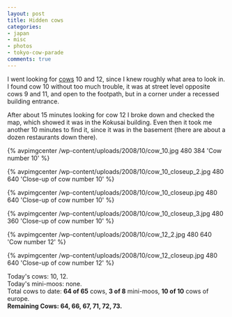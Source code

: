 ```yaml
---
layout: post
title: Hidden cows
categories:
- japan
- misc
- photos
- tokyo-cow-parade
comments: true
---
```

I went looking for [cows]({{root_url}}/{{site.category_dir}}/tokyo-cow-parade/) 10 and 12, since I knew roughly what area to look in. I found cow 10 without too much trouble, it was at street level opposite cows 9 and 11, and open to the footpath, but in a corner under a recessed building entrance.

After about 15 minutes looking for cow 12 I broke down and checked the map, which showed it was in the Kokusai building. Even then it took me another 10 minutes to find it, since it was in the basement (there are about a dozen restaurants down there).

<!-- TODO --> <a href="http://picasaweb.google.com/avparker/TokyoCowParade2008Japan"></a>
{% avpimgcenter /wp-content/uploads/2008/10/cow_10.jpg 480 384 'Cow number 10' %}

{% avpimgcenter /wp-content/uploads/2008/10/cow_10_closeup_2.jpg 480 640 'Close-up of cow number 10' %}

{% avpimgcenter /wp-content/uploads/2008/10/cow_10_closeup.jpg 480 640 'Close-up of cow number 10' %}

<!--more-->

{% avpimgcenter /wp-content/uploads/2008/10/cow_10_closeup_3.jpg 480 360 'Close-up of cow number 10' %}

{% avpimgcenter /wp-content/uploads/2008/10/cow_12_2.jpg 480 640 'Cow number 12' %}

{% avpimgcenter /wp-content/uploads/2008/10/cow_12_closeup.jpg 480 640 'Close-up of cow number 12' %}

Today's cows: 10, 12.<br/>
Today's mini-moos: none.<br/>
Total cows to date: __64 of 65__ cows, __3 of 8__ mini-moos, __10 of 10__ cows of europe.<br/>
__Remaining Cows: 64, 66, 67, 71, 72, 73.__
